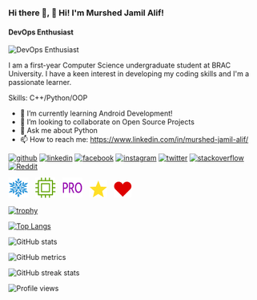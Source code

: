 ### Hi there 👋, 👋 Hi! I'm Murshed Jamil Alif!
#### DevOps Enthusiast
![DevOps Enthusiast](https://thumbs.dreamstime.com/b/devops-agile-development-optimisation-concept-virtual-screen-151305105.jpg)

I am a first-year Computer Science undergraduate student at BRAC University. I have a keen interest in developing my coding skills and I'm a passionate learner.

Skills: C++/Python/OOP

- 🌱 I’m currently learning Android Development! 
- 👯 I’m looking to collaborate on Open Source Projects 
- 💬 Ask me about Python 
- 📫 How to reach me: https://www.linkedin.com/in/murshed-jamil-alif/ 


[<img src='https://cdn.jsdelivr.net/npm/simple-icons@3.0.1/icons/github.svg' alt='github' height='40'>](https://github.com/murshedjamilalif)  [<img src='https://cdn.jsdelivr.net/npm/simple-icons@3.0.1/icons/linkedin.svg' alt='linkedin' height='40'>](https://www.linkedin.com/in/murshed-jamil-alif/)  [<img src='https://cdn.jsdelivr.net/npm/simple-icons@3.0.1/icons/facebook.svg' alt='facebook' height='40'>](https://www.facebook.com/https://www.facebook.com/alif.alif.14473/)  [<img src='https://cdn.jsdelivr.net/npm/simple-icons@3.0.1/icons/instagram.svg' alt='instagram' height='40'>](https://www.instagram.com/https://www.instagram.com/___a1if____//)  [<img src='https://cdn.jsdelivr.net/npm/simple-icons@3.0.1/icons/twitter.svg' alt='twitter' height='40'>](https://twitter.com/https://twitter.com/murshed_jamil)  [<img src='https://cdn.jsdelivr.net/npm/simple-icons@3.0.1/icons/stackoverflow.svg' alt='stackoverflow' height='40'>](https://stackoverflow.com/users/https://stackoverflow.com/users/13877614/murshed-jamil-alif-khan)  [<img src='https://cdn.jsdelivr.net/npm/simple-icons@3.0.1/icons/reddit.svg' alt='Reddit' height='40'>](https://www.reddit.com/user/https://www.reddit.com/user/Murshed_Jamil_Alif)  

<a href='https://archiveprogram.github.com/'><img src='https://raw.githubusercontent.com/acervenky/animated-github-badges/master/assets/acbadge.gif' width='40' height='40'></a> <a href='https://docs.github.com/en/developers'><img src='https://raw.githubusercontent.com/acervenky/animated-github-badges/master/assets/devbadge.gif' width='40' height='40'></a> <a href='https://github.com/pricing'><img src='https://raw.githubusercontent.com/acervenky/animated-github-badges/master/assets/pro.gif' width='40' height='40'></a> <a href='https://stars.github.com/'><img src='https://raw.githubusercontent.com/acervenky/animated-github-badges/master/assets/starbadge.gif' width='35' height='35'></a> <a href='https://docs.github.com/en/github/supporting-the-open-source-community-with-github-sponsors'><img src='https://raw.githubusercontent.com/acervenky/animated-github-badges/master/assets/sponsorbadge.gif' width='35' height='35'></a> 

[![trophy](https://github-profile-trophy.vercel.app/?username=murshedjamilalif)](https://github.com/ryo-ma/github-profile-trophy)

[![Top Langs](https://github-readme-stats.vercel.app/api/top-langs/?username=murshedjamilalif)](https://github.com/anuraghazra/github-readme-stats)

![GitHub stats](https://github-readme-stats.vercel.app/api?username=murshedjamilalif&show_icons=true)  

![GitHub metrics](https://metrics.lecoq.io/murshedjamilalif)  

![GitHub streak stats](https://github-readme-streak-stats.herokuapp.com/?user=murshedjamilalif)  

![Profile views](https://gpvc.arturio.dev/murshedjamilalif)  

